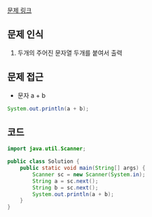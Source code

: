 [문제 링크](https://school.programmers.co.kr/learn/courses/30/lessons/181948)

## 문제 인식

1. 두개의 주어진 문자열 두개를 붙여서 출력

## 문제 접근 

- 문자 a + b

```java
System.out.println(a + b);
```

## 코드

```java
import java.util.Scanner;

public class Solution {
    public static void main(String[] args) {
        Scanner sc = new Scanner(System.in);
        String a = sc.next();
        String b = sc.next();
        System.out.println(a + b);
    }
}
```